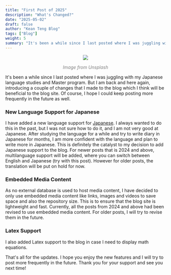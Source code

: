 ```yaml
---
title: "First Post of 2025"
description: "What's Changed?"
date: "2025-05-02"
draft: false
author: "Kean Teng Blog"
tags: ["Blog"]
weight: 5
summary: "It's been a while since I last posted where I was juggling with my Japanese language studies and Master program. But I am back and here again, introducing a couple of changes that I made to the blog which I think will be beneficial to the blog site."
---
```


<center><img src=https://images.unsplash.com/photo-1717501218385-55bc3a95be94?q=80&w=1932&auto=format&fit=crop&ixlib=rb-4.0.3&ixid=M3wxMjA3fDB8MHxwaG90by1wYWdlfHx8fGVufDB8fHx8fA%3D%3D"  class = "center"/></center>
<p style="text-align: center; color:grey;"><i>Image from Unsplash</i></p>

It's been a while since I last posted where I was juggling with my Japanese language studies and Master program. But I am back and here again, introducing a couple of changes that I made to the blog which I think will be beneficial to the blog site. Of course, I hope I could keep posting more frequently in the future as well.

### New Language Support for Japanese

I have added a new language support for [Japanese](https://keanteng.github.io/home/ja/). I always wanted to do this in the past, but I was not sure how to do it, and I am not very good at Japanese. After studying the language for a while and try to write diary in Japanese for months, I am more confident with the language and plan to write more in Japanese. This is definitely the catalyst to my decision to add Japanese support to the blog. For newer posts that is 2024 and above, multilanguage support will be added, where you can switch between English and Japanese (try with this post). However for older posts, the translation will be put on hold for now. 

### Embedded Media Content

As no external database is used to host media content, I have decided to only use embedded media content like links, images and videos to save space and also the repository size. This is to ensure that the blog site is lightweight and fast. Currently, all the posts from 2024 and above had been revised to use embedded media content. For older posts, I will try to revise them in the future.

### Latex Support

I also added Latex support to the blog in case I need to display math equations. 

That's all for the updates. I hope you enjoy the new features and I will try to post more frequently in the future. Thank you for your support and see you next time!